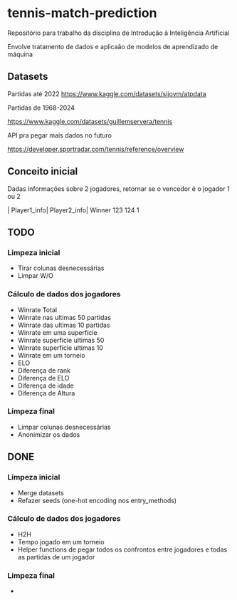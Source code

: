 # tennis-match-prediction

Repositório para trabalho da disciplina de Introdução à Inteligência Artificial

Envolve tratamento de dados e aplicaão de modelos de aprendizado de máquina

## Datasets

Partidas até 2022
https://www.kaggle.com/datasets/sijovm/atpdata

Partidas de 1968-2024

https://www.kaggle.com/datasets/guillemservera/tennis

API pra pegar mais dados no futuro

https://developer.sportradar.com/tennis/reference/overview

## Conceito inicial

Dadas informações sobre 2 jogadores, retornar se o vencedor é o jogador 1 ou 2

| Player1_info| Player2_info| Winner
    123             124         1

## TODO
### Limpeza inicial
- Tirar colunas desnecessárias
- Limpar W/O

### Cálculo de dados dos jogadores
- Winrate Total
- Winrate nas ultimas 50 partidas
- Winrate das ultimas 10 partidas
- Winrate em uma superfície
- Winrate superfície ultimas 50
- Winrate superfície ultimas 10
- Winrate em um torneio
- ELO
- Diferença de rank
- Diferença de ELO
- Diferença de idade
- Diferença de Altura


### Limpeza final
- Limpar colunas desnecessárias
- Anonimizar os dados

## DONE
### Limpeza inicial
- Merge datasets
- Refazer seeds (one-hot encoding nos entry_methods)

### Cálculo de dados dos jogadores
- H2H
- Tempo jogado em um torneio
- Helper functions de pegar todos os confrontos entre jogadores e todas as partidas de um jogador

### Limpeza final
- 